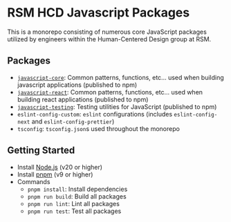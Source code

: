 # RSM HCD Javascript Packages

This is a monorepo consisting of numerous core JavaScript packages utilized by engineers within the Human-Centered Design group at RSM.

## Packages

- [`javascript-core`](./packages/javascript-core/README.md): Common patterns, functions, etc... used when building javascript applications (published to npm)
- [`javascript-react`](./packages/javascript-react/README.md): Common patterns, functions, etc... used when building react applications (published to npm)
- [`javascript-testing`](./packages/javascript-testing/README.md): Testing utilities for JavaScript (published to npm)
- `eslint-config-custom`: `eslint` configurations (includes `eslint-config-next` and `eslint-config-prettier`)
- `tsconfig`: `tsconfig.json`s used throughout the monorepo

## Getting Started

- Install [Node.js](https://nodejs.org/en/) (v20 or higher)
- Install [pnpm](https://pnpm.io/) (v9 or higher)
- Commands
  - `pnpm install`: Install dependencies
  - `pnpm run build`: Build all packages
  - `pnpm run lint`: Lint all packages
  - `pnpm run test`: Test all packages
